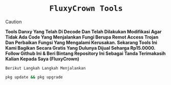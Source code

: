 <h1 align="center"><code>FluxyCrown Tools</code></h1>

> [!CAUTION] 
> **Tools Danxy Yang Telah Di Decode Dan Telah Dilakukan Modifikasi Agar Tidak Ada Code Yang Menjalankan Fungi Berupa Remot Access Trojan Dan Perbaikan Fungsi Yang Mengalami Kerusakan. Sekarang Tools Ini Kami Bagikan Secara Gratis Yang Dulunya Dijual Seharga Rp15.0000. Follow Github Ini & Beri Bintang Repository Ini Sebagai Tanda Terimakasih Kalian Kepada Saya (FluxyCrown)**

`Berikut Langkah Langkah Menjalankan`
```bash
pkg update && pkg upgrade
```
